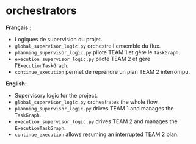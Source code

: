 # orchestrators

**Français :**
- Logiques de supervision du projet.
- `global_supervisor_logic.py` orchestre l'ensemble du flux.
- `planning_supervisor_logic.py` pilote TEAM&nbsp;1 et gère le `TaskGraph`.
- `execution_supervisor_logic.py` pilote TEAM&nbsp;2 et gère l'`ExecutionTaskGraph`.
- `continue_execution` permet de reprendre un plan TEAM 2 interrompu.

**English:**
- Supervisory logic for the project.
- `global_supervisor_logic.py` orchestrates the whole flow.
- `planning_supervisor_logic.py` drives TEAM&nbsp;1 and manages the `TaskGraph`.
- `execution_supervisor_logic.py` drives TEAM&nbsp;2 and manages the `ExecutionTaskGraph`.
- `continue_execution` allows resuming an interrupted TEAM 2 plan.

